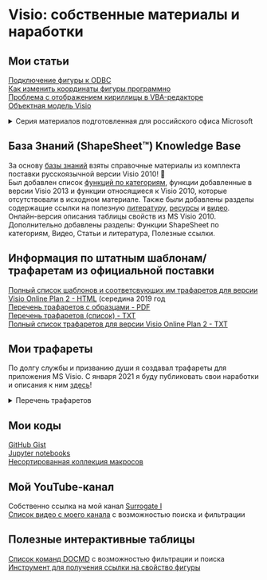 # Visio: собственные материалы и наработки
## Мои статьи
[Подключение фигуры к ODBC](https://surrogate-tm.github.io/own/ODBC.pdf)    
[Как изменить координаты фигуры программно](https://visio-tricks.gitbook.io/workspace/kak-izmenit-koordinaty-figury-programmno)    
[Проблема с отображением кириллицы в VBA-редакторе](https://visio-tricks.gitbook.io/workspace/cyrillic_text_broken)    
[Объектная модель Visio](https://visio-tricks.gitbook.io/workspace/obektnaya-model-visio)    
<details>
  <summary>Серия материалов подготовленная для российского офиса Microsoft</summary>
  
  [Как оптимизировать рабочее пространство в окне документа Visio](https://rus-visio-blog-archive.github.io/2017/01/12/kak-optimizirovat-rabochee-prostranstvo-v-okne-dokumenta-visio.htm)   
  [Основные элементы окна Visio с ленточным интерфейсом](https://rus-visio-blog-archive.github.io/2017/01/18/osnovnye-jelementy-okna-visio-s-lentochnym-interfejsom.htm)   
  [Видео: Новые возможности Visio 2016](https://rus-visio-blog-archive.github.io/2017/01/24/video-novye-vozmozhnosti-visio-2016.htm)   
  [Зачем нужна вкладка Разработчик?](https://rus-visio-blog-archive.github.io/2017/03/01/zachem-nuzhna-vkladka-razrabotchik.htm)    
  [Видео: Трафарет документа](https://rus-visio-blog-archive.github.io/2017/03/06/trafaret-dokumenta.htm)    
  [Видео: Вкладка «Разработчик»](https://rus-visio-blog-archive.github.io/2017/03/13/video-vkladka-razrabotchik.htm)    
  [Видео: Tips&Tricks. Увеличение рабочей области документа](https://rus-visio-blog-archive.github.io/2017/03/20/video-tipstricks-uvelichenie-rabochej-oblasti-dokumenta.htm)    
  [Видео: Visio 2016. Дополнительное окно «Проводник документа»](https://rus-visio-blog-archive.github.io/2017/04/03/provodnik-dokumenta.htm)    
  [Наборы элементов (трафареты) в Visio](https://rus-visio-blog-archive.github.io/2017/04/07/nabory-jelementov-v-visio.htm)   
  [Все, что нужно знать о соединительных линиях Visio](https://rus-visio-blog-archive.github.io/2018/02/07/vse-o-soedinitelnyh-liniyah.htm) (перевод статьи)   
  [Быстрый доступ к Visio Online](https://rus-visio-blog-archive.github.io/2018/02/26/dostup-k-visio-online.htm) (перевод статьи)   
  [Общий доступ к документам в Visio для всех](https://rus-visio-blog-archive.github.io/2018/02/27/obschy-dostup-k-documentam-v-visio-dlya-vseh.htm) (перевод статьи)   
  [Что еще полезно знать о соединительных линиях](https://rus-visio-blog-archive.github.io/2018/03/26/esche-o-soedinitelnyh-liniyah.htm)    
  [Создание пользовательских наборов элементов](https://rus-visio-blog-archive.github.io/2018/04/10/sozdanie_polzovatelskih_naborov_elementov.htm)    
  [О добавлении визуализаций Visio в отчеты Power BI](https://rus-visio-blog-archive.github.io/2018/04/16/dobavlenie_visualizacii_visio_v_otchet_powerbi.htm)    
  [Таблица свойств (aka ShapeSheet) – ключевая особенность Microsoft Visio](https://rus-visio-blog-archive.github.io/2018/05/21/shapesheet-intro.htm)
  [Пользовательские шаблоны документов](https://rus-visio-blog-archive.github.io/2018/05/31/custom-templates-1.htm)    
  [Применение полей в MS Visio](https://rus-visio-blog-archive.github.io/2018/06/06/fields.htm)    
  [Надстройка обратная разработка баз данны (DBRE)](https://rus-visio-blog-archive.github.io/2018/06/09/dbre.htm) (перевод статьи)    
  [Многостраничные документы в MS Visio](https://rus-visio-blog-archive.github.io/2018/06/20/multipage.htm)    
  [Совместная работа с файлами Visio в приложении Microsoft Teams](https://rus-visio-blog-archive.github.io/2018/06/22/visio-and-ms-teams.htm) (перевод статьи)   
  [MS Visio - удобное средство для создания схем](https://rus-visio-blog-archive.github.io/2018/70/40/over9000.htm)
</details>
 
## База Знаний (ShapeSheet™) Knowledge Base
За основу [базы знаний](https://shapesheet-kb.github.io/) взяты справочные материалы из комплекта поставки русскоязычной версии Visio 2010! 📖    
Был добавлен список [функций по категориям](https://shapesheet-kb.github.io/ru/pages/Visio%202010%20%D0%A1%D0%BF%D0%B8%D1%81%D0%BE%D0%BA%20%D1%84%D1%83%D0%BD%D0%BA%D1%86%D0%B8%D0%B9%20%D0%BF%D0%BE%20%D0%BA%D0%B0%D1%82%D0%B5%D0%B3%D0%BE%D1%80%D0%B8%D1%8F%D0%BC.htm), функции добавленные в версии Visio 2013 и функции относящиеся к Visio 2010, которые отсутствовали в исходном материале. Также были добавлены разделы содержащие ссылки на полезную [литературу](https://shapesheet-kb.github.io/ru/pages/Read.htm), [ресурсы](https://shapesheet-kb.github.io/ru/pages/Links.htm) и [видео](https://shapesheet-kb.github.io/ru/pages/Videos.htm).
Онлайн-версия описания таблицы свойств из MS Visio 2010. 
Дополнительно добавлены разделы: Функции ShapeSheet по категориям, Видео, Статьи и литература, Полезные ссылки.

## Информация по штатным шаблонам/трафаретам из официальной поставки
[Полный список шаблонов и соответсвующих им трафаретов для версии Visio Online Plan 2 - HTML](https://surrogate-tm.github.io/helpful/VisioTemplates_Stats.htm) (середина 2019 год    
[Перечень трафаретов с образцами - PDF](https://surrogate-tm.github.io/own/VisioProfessionalMastersList.pdf)   
[Перечень трафаретов (список) - TXT](https://surrogate-tm.github.io/own/Masters_List.txt)    
[Полный список трафаретов для версии Visio Online Plan 2 - TXT](https://surrogate-tm.github.io/own/VisioProfessionalMastersList.txt)   

## Мои трафареты
По долгу службы и призванию души я создавал трафареты для приложения MS Visio. С января 2021 я буду публиковать свои наработки и описания к ним [здесь](https://surrogate-tm.gitbook.io/my-stencils/)!   
<details>
  <summary>Перечень трафаретов</summary>
  
  [Трафареты СПДС](https://surrogate-tm.gitbook.io/my-stencils/spds/spds)   
  [Трафарет ГОСТ 21.101-97]([https://rus-visio-blog-archive.github.io/2017/01/18/osnovnye-jelementy-okna-visio-s-lentochnym-interfejsom.htm](https://surrogate-tm.gitbook.io/my-stencils/spds/nabor-elementov-gost-21.101-97))   
  [Трафарет для схемы расположения оборудования в шкафу]([https://rus-visio-blog-archive.github.io/2017/01/24/video-novye-vozmozhnosti-visio-2016.htm](https://surrogate-tm.gitbook.io/my-stencils/racks/trafaret-dlya-skhemy-raspolozheniya-oborudovaniya-v-shkafu))   
  [Stencil for create rack diagram](https://surrogate-tm.gitbook.io/my-stencils/racks/stencil-for-create-rack-diagram)    
  [Трафарет MS Visio для создания однолинейных схем]([https://rus-visio-blog-archive.github.io/2017/03/06/trafaret-dokumenta.htm](https://surrogate-tm.gitbook.io/my-stencils/other/trafaret-ms-visio-dlya-sozdaniya-odnolineinykh-skhem))    
</details>

## Мои коды
[GitHub Gist](https://gist.github.com/Surrogate-TM)    
[Jupyter notebooks](https://surrogate-tm.github.io/jupyterlab/)    
[Несортированная коллекция макросов](https://surrogate-tm.github.io/own/macro/)

## Мой YouTube-канал
Собственно ссылка на мой канал [Surrogate I](https://www.youtube.com/channel/UCknAtNBhSwX_mDMmVdOhbaA/videos)    
[Список видео с моего канала](surrogate-tm.github.io/video-faq/myvideos.htm) с возможностью поиска и фильтрации

## Полезные интерактивные таблицы
[Список команд DOCMD](https://surrogate-tm.github.io/surrogate/DOCMD.htm) с возможностью фильтрации и поиска    
[Инструмент для получения ссылки на свойство фигуры](surrogate-tm.github.io/snippets/shapesheet_ru.html)

